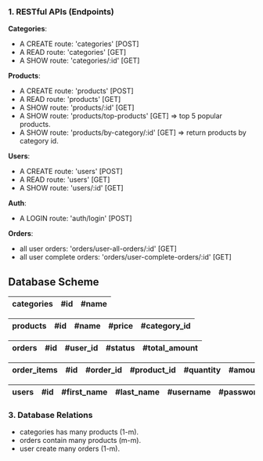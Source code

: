 ### 1. RESTful APIs (Endpoints)

**Categories**: 
- A CREATE route: 'categories' [POST] 
- A READ route: 'categories' [GET] 
- A SHOW route: 'categories/:id' [GET] 


**Products**: 
- A CREATE route: 'products' [POST] 
- A READ route: 'products' [GET] 
- A SHOW route: 'products/:id' [GET] 
- A SHOW route: 'products/top-products' [GET] => top 5 popular products.
- A SHOW route: 'products/by-category/:id' [GET] => return products by category id.


**Users**: 
- A CREATE route: 'users' [POST] 
- A READ route: 'users' [GET] 
- A SHOW route: 'users/:id' [GET] 


**Auth**: 
- A LOGIN route: 'auth/login' [POST] 

**Orders**: 
- all user orders: 'orders/user-all-orders/:id' [GET] 
- all user complete orders: 'orders/user-complete-orders/:id' [GET] 


## Database Scheme

categories | #id | #name
--- | --- | ---

products | #id | #name | #price | #category_id
--- | --- | --- | --- | ---

orders | #id | #user_id | #status | #total_amount
--- | --- | --- | --- | ---

order_items | #id | #order_id | #product_id | #quantity | #amount
--- | --- | --- | --- | --- | ---

users | #id | #first_name | #last_name | #username | #password
--- | --- | --- | --- | --- | ---

### 3. Database Relations
 - categories has many products (1-m).
 - orders contain many products (m-m).
 - user create many orders (1-m).
